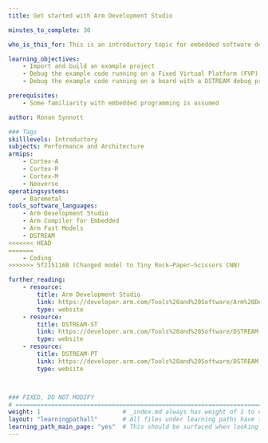 ```yaml
---
title: Get started with Arm Development Studio

minutes_to_complete: 30   

who_is_this_for: This is an introductory topic for embedded software developers new to Arm Development Studio.

learning_objectives: 
    - Import and build an example project
    - Debug the example code running on a Fixed Virtual Platform (FVP)
    - Debug the example code running on a board with a DSTREAM debug probe

prerequisites:
    - Some familiarity with embedded programming is assumed

author: Ronan Synnott

### Tags
skilllevels: Introductory
subjects: Performance and Architecture
armips:
    - Cortex-A
    - Cortex-R
    - Cortex-M
    - Neoverse
operatingsystems:
    - Baremetal
tools_software_languages:
    - Arm Development Studio
    - Arm Compiler for Embedded
    - Arm Fast Models
    - DSTREAM
<<<<<<< HEAD
=======
    - Coding
>>>>>>> 5f2151168 (Changed model to Tiny Rock–Paper–Scissors CNN)

further_reading:
    - resource:
        title: Arm Development Studio
        link: https://developer.arm.com/Tools%20and%20Software/Arm%20Development%20Studio
        type: website
    - resource:
        title: DSTREAM-ST
        link: https://developer.arm.com/Tools%20and%20Software/DSTREAM-ST
        type: website
    - resource:
        title: DSTREAM-PT
        link: https://developer.arm.com/Tools%20and%20Software/DSTREAM-PT
        type: website



### FIXED, DO NOT MODIFY
# ================================================================================
weight: 1                       # _index.md always has weight of 1 to order correctly
layout: "learningpathall"       # All files under learning paths have this same wrapper
learning_path_main_page: "yes"  # This should be surfaced when looking for related content. Only set for _index.md of learning path content.
---
```

